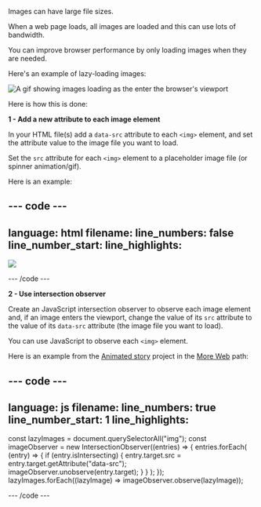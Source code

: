 Images can have large file sizes.

When a web page loads, all images are loaded and this can use lots of bandwidth.

You can improve browser performance by only loading images when they are needed.

Here's an example of lazy-loading images:

![A gif showing images loading as the enter the browser's viewport](images/background-attachment-fixed.gif)

Here is how this is done:

**1 - Add a new attribute to each image element**

In your HTML file(s) add a `data-src` attribute to each `<img>` element, and set the attribute value to the image file you want to load.

Set the `src` attribute for each `<img>` element to a placeholder image file (or spinner animation/gif).

Here is an example:

## --- code ---

language: html
filename:
line_numbers: false
line_number_start:
line_highlights:
-----------------------------------------------------

<img src="spinner.gif" data-src="snail.svg" />

\--- /code ---

**2 - Use intersection observer**

Create an JavaScript intersection observer to observe each image element and, if an image enters the viewport, change the value of its `src` attribute to the value of its `data-src` attribute (the image file you want to load).

You can use JavaScript to observe each `<img>` element.

Here is an example from the [Animated story](https://projects.raspberrypi.org/en/projects/animated-story) project in the [More Web](https://projects.raspberrypi.org/en/raspberrypi/more-web) path:

## --- code ---

language: js
filename:
line_numbers: true
line_number_start: 1
line_highlights:
-----------------------------------------------------

const lazyImages = document.querySelectorAll("img");
const imageObserver = new IntersectionObserver((entries) => {
entries.forEach(
(entry) => {
if (entry.isIntersecting) {
entry.target.src = entry.target.getAttribute("data-src");
imageObserver.unobserve(entry.target);
}
}
);
});
lazyImages.forEach((lazyImage) => imageObserver.observe(lazyImage));

\--- /code ---